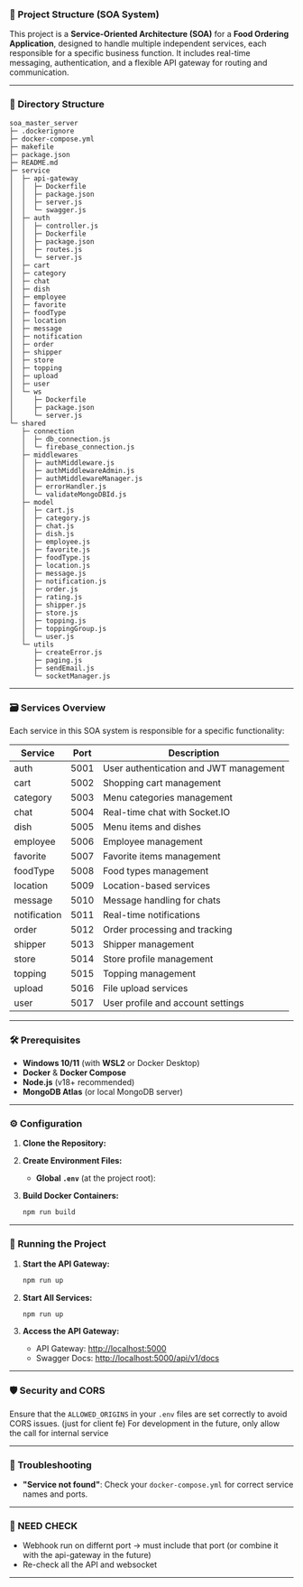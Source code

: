 ### **📁 Project Structure (SOA System)**

This project is a **Service-Oriented Architecture (SOA)** for a **Food Ordering Application**, designed to handle multiple independent services, each responsible for a specific business function. It includes real-time messaging, authentication, and a flexible API gateway for routing and communication.

---

### **📂 Directory Structure**



```
soa_master_server
├─ .dockerignore
├─ docker-compose.yml
├─ makefile
├─ package.json
├─ README.md
├─ service
│  ├─ api-gateway
│  │  ├─ Dockerfile
│  │  ├─ package.json
│  │  ├─ server.js
│  │  └─ swagger.js
│  ├─ auth
│  │  ├─ controller.js
│  │  ├─ Dockerfile
│  │  ├─ package.json
│  │  ├─ routes.js
│  │  └─ server.js
│  ├─ cart
│  ├─ category
│  ├─ chat
│  ├─ dish
│  ├─ employee
│  ├─ favorite
│  ├─ foodType
│  ├─ location
│  ├─ message
│  ├─ notification
│  ├─ order
│  ├─ shipper
│  ├─ store
│  ├─ topping
│  ├─ upload
│  ├─ user
│  └─ ws
│     ├─ Dockerfile
│     ├─ package.json
│     └─ server.js
└─ shared
   ├─ connection
   │  ├─ db_connection.js
   │  └─ firebase_connection.js
   ├─ middlewares
   │  ├─ authMiddleware.js
   │  ├─ authMiddlewareAdmin.js
   │  ├─ authMiddlewareManager.js
   │  ├─ errorHandler.js
   │  └─ validateMongoDBId.js
   ├─ model
   │  ├─ cart.js
   │  ├─ category.js
   │  ├─ chat.js
   │  ├─ dish.js
   │  ├─ employee.js
   │  ├─ favorite.js
   │  ├─ foodType.js
   │  ├─ location.js
   │  ├─ message.js
   │  ├─ notification.js
   │  ├─ order.js
   │  ├─ rating.js
   │  ├─ shipper.js
   │  ├─ store.js
   │  ├─ topping.js
   │  ├─ toppingGroup.js
   │  └─ user.js
   └─ utils
      ├─ createError.js
      ├─ paging.js
      ├─ sendEmail.js
      └─ socketManager.js

```

---

### **🗃️ Services Overview**

Each service in this SOA system is responsible for a specific functionality:

| Service      | Port | Description                            |
| ------------ | ---- | -------------------------------------- |
| auth         | 5001 | User authentication and JWT management |
| cart         | 5002 | Shopping cart management               |
| category     | 5003 | Menu categories management             |
| chat         | 5004 | Real-time chat with Socket.IO          |
| dish         | 5005 | Menu items and dishes                  |
| employee     | 5006 | Employee management                    |
| favorite     | 5007 | Favorite items management              |
| foodType     | 5008 | Food types management                  |
| location     | 5009 | Location-based services                |
| message      | 5010 | Message handling for chats             |
| notification | 5011 | Real-time notifications                |
| order        | 5012 | Order processing and tracking          |
| shipper      | 5013 | Shipper management                     |
| store        | 5014 | Store profile management               |
| topping      | 5015 | Topping management                     |
| upload       | 5016 | File upload services                   |
| user         | 5017 | User profile and account settings      |

---

### **🛠️ Prerequisites**

* **Windows 10/11** (with **WSL2** or Docker Desktop)
* **Docker** & **Docker Compose**
* **Node.js** (v18+ recommended)
* **MongoDB Atlas** (or local MongoDB server)

---

### **⚙️ Configuration**

1. **Clone the Repository:**

2. **Create Environment Files:**

   * **Global `.env`** (at the project root):

3. **Build Docker Containers:**

   ```bash
   npm run build
   ```

---

### **🚀 Running the Project**

1. **Start the API Gateway:**

   ```bash
   npm run up
   ```

2. **Start All Services:**

   ```bash
   npm run up
   ```

3. **Access the API Gateway:**

   * API Gateway: [http://localhost:5000](http://localhost:5000)
   * Swagger Docs: [http://localhost:5000/api/v1/docs](http://localhost:5000/api/v1/docs)

---

### **🛡️ Security and CORS**

Ensure that the `ALLOWED_ORIGINS` in your `.env` files are set correctly to avoid CORS issues. (just for client fe)
For development in the future, only allow the call for internal service

---

### **🔧 Troubleshooting**

* **"Service not found"**: Check your `docker-compose.yml` for correct service names and ports.

---

### **📝 NEED CHECK**

* Webhook run on differnt port -> must include that port (or combine it with the api-gateway in the future)
* Re-check all the API and websocket

---
